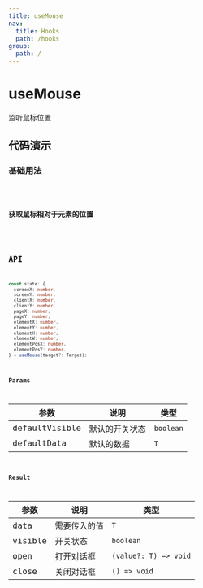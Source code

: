 ```yaml
---
title: useMouse
nav:
  title: Hooks
  path: /hooks
group:
  path: /
---
```


# useMouse

监听鼠标位置

## 代码演示

### 基础用法

<code src="./demo/demo01.tsx" />

### 获取鼠标相对于元素的位置

<code src="./demo/demo02.tsx" />

## API

```ts
const state: {
  screenX: number, 
  screenY: number, 
  clientX: number, 
  clientY: number,
  pageX: number,
  pageY: number,
  elementX: number,
  elementY: number,
  elementH: number,
  elementW: number,
  elementPosX: number,
  elementPosY: number,
} = useMouse(target?: Target);
```

### Params

|参数|说明|类型|
|---|---|---|
|defaultVisible|默认的开关状态|`boolean`|
|defaultData|默认的数据|`T`|

### Result

|参数|说明|类型|
|---|---|---|
|data|需要传入的值|`T`|
|visible|开关状态|`boolean`|
|open|打开对话框|`(value?: T) => void`|
|close|关闭对话框|`() => void`|
